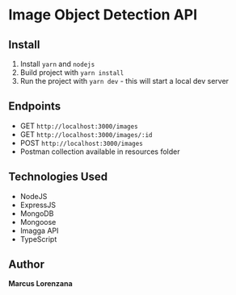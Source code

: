 # Image Object Detection API

## Install
1. Install `yarn` and `nodejs`
2. Build project with `yarn install`
3. Run the project with `yarn dev` - this will start a local dev server

## Endpoints
* GET `http://localhost:3000/images`
* GET `http://localhost:3000/images/:id`
* POST `http://localhost:3000/images`
* Postman collection available in resources folder

## Technologies Used
* NodeJS
* ExpressJS
* MongoDB
* Mongoose
* Imagga API
* TypeScript

## Author

**Marcus Lorenzana**
